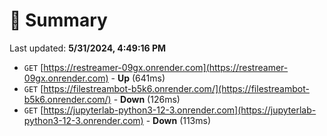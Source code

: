 # 📖 Summary
Last updated: **5/31/2024, 4:49:16 PM**

- `GET` [https://restreamer-09gx.onrender.com](https://restreamer-09gx.onrender.com) - **Up** (641ms)
- `GET` [https://filestreambot-b5k6.onrender.com/](https://filestreambot-b5k6.onrender.com/) - **Down** (126ms)
- `GET` [https://jupyterlab-python3-12-3.onrender.com](https://jupyterlab-python3-12-3.onrender.com) - **Down** (113ms)
